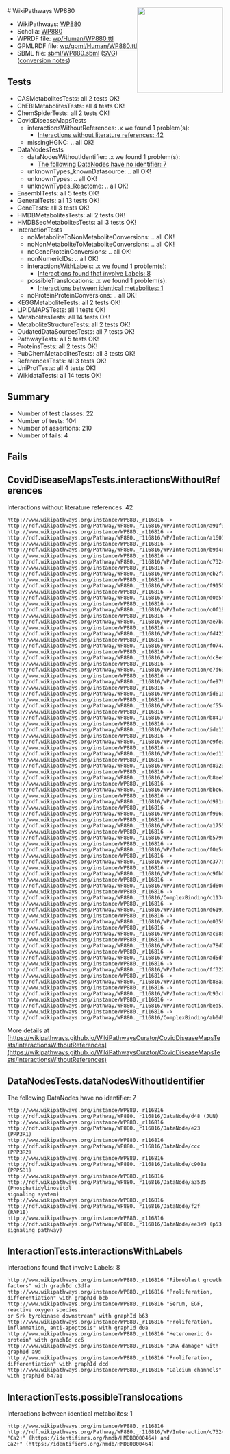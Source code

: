 <img style="float: right; width: 200px" src="../logo.png" />
# WikiPathways WP880

* WikiPathways: [WP880](https://identifiers.org/wikipathways:WP880)
* Scholia: [WP880](https://scholia.toolforge.org/wikipathways/WP880)
* WPRDF file: [wp/Human/WP880.ttl](../wp/Human/WP880.ttl)
* GPMLRDF file: [wp/gpml/Human/WP880.ttl](../wp/gpml/Human/WP880.ttl)
* SBML file: [sbml/WP880.sbml](../sbml/WP880.sbml) ([SVG](../sbml/WP880.svg)) ([conversion notes](../sbml/WP880.txt))

## Tests
* CASMetabolitesTests: all 2 tests OK!
* ChEBIMetabolitesTests: all 4 tests OK!
* ChemSpiderTests: all 2 tests OK!
* CovidDiseaseMapsTests
    * interactionsWithoutReferences: .x we found 1 problem(s):
        * [Interactions without literature references: 42](#9701cd40)
    * missingHGNC: .. all OK!
* DataNodesTests
    * dataNodesWithoutIdentifier: .x we found 1 problem(s):
        * [The following DataNodes have no identifier: 7](#d2d32fa6)
    * unknownTypes_knownDatasource: .. all OK!
    * unknownTypes: .. all OK!
    * unknownTypes_Reactome: .. all OK!
* EnsemblTests: all 5 tests OK!
* GeneralTests: all 13 tests OK!
* GeneTests: all 3 tests OK!
* HMDBMetabolitesTests: all 2 tests OK!
* HMDBSecMetabolitesTests: all 3 tests OK!
* InteractionTests
    * noMetaboliteToNonMetaboliteConversions: .. all OK!
    * noNonMetaboliteToMetaboliteConversions: .. all OK!
    * noGeneProteinConversions: .. all OK!
    * nonNumericIDs: .. all OK!
    * interactionsWithLabels: .x we found 1 problem(s):
        * [Interactions found that involve Labels: 8](#630d267f)
    * possibleTranslocations: .x we found 1 problem(s):
        * [Interactions between identical metabolites: 1](#d59038c4)
    * noProteinProteinConversions: .. all OK!
* KEGGMetaboliteTests: all 2 tests OK!
* LIPIDMAPSTests: all 1 tests OK!
* MetabolitesTests: all 14 tests OK!
* MetaboliteStructureTests: all 2 tests OK!
* OudatedDataSourcesTests: all 7 tests OK!
* PathwayTests: all 5 tests OK!
* ProteinsTests: all 2 tests OK!
* PubChemMetabolitesTests: all 3 tests OK!
* ReferencesTests: all 3 tests OK!
* UniProtTests: all 4 tests OK!
* WikidataTests: all 14 tests OK!


## Summary

* Number of test classes: 22
* Number of tests: 104
* Number of assertions: 210
* Number of fails: 4

## Fails

<a name="9701cd40" />

## CovidDiseaseMapsTests.interactionsWithoutReferences

Interactions without literature references: 42
```
http://www.wikipathways.org/instance/WP880._r116816 -> http://rdf.wikipathways.org/Pathway/WP880._r116816/WP/Interaction/a91f9
http://www.wikipathways.org/instance/WP880._r116816 -> http://rdf.wikipathways.org/Pathway/WP880._r116816/WP/Interaction/a1601
http://www.wikipathways.org/instance/WP880._r116816 -> http://rdf.wikipathways.org/Pathway/WP880._r116816/WP/Interaction/b9d46
http://www.wikipathways.org/instance/WP880._r116816 -> http://rdf.wikipathways.org/Pathway/WP880._r116816/WP/Interaction/c7324
http://www.wikipathways.org/instance/WP880._r116816 -> http://rdf.wikipathways.org/Pathway/WP880._r116816/WP/Interaction/cb2f0
http://www.wikipathways.org/instance/WP880._r116816 -> http://rdf.wikipathways.org/Pathway/WP880._r116816/WP/Interaction/f9150
http://www.wikipathways.org/instance/WP880._r116816 -> http://rdf.wikipathways.org/Pathway/WP880._r116816/WP/Interaction/d0e5f
http://www.wikipathways.org/instance/WP880._r116816 -> http://rdf.wikipathways.org/Pathway/WP880._r116816/WP/Interaction/c0f19
http://www.wikipathways.org/instance/WP880._r116816 -> http://rdf.wikipathways.org/Pathway/WP880._r116816/WP/Interaction/ae7b0
http://www.wikipathways.org/instance/WP880._r116816 -> http://rdf.wikipathways.org/Pathway/WP880._r116816/WP/Interaction/fd421
http://www.wikipathways.org/instance/WP880._r116816 -> http://rdf.wikipathways.org/Pathway/WP880._r116816/WP/Interaction/f0742
http://www.wikipathways.org/instance/WP880._r116816 -> http://rdf.wikipathways.org/Pathway/WP880._r116816/WP/Interaction/dc8ef
http://www.wikipathways.org/instance/WP880._r116816 -> http://rdf.wikipathways.org/Pathway/WP880._r116816/WP/Interaction/e7d69
http://www.wikipathways.org/instance/WP880._r116816 -> http://rdf.wikipathways.org/Pathway/WP880._r116816/WP/Interaction/fe976
http://www.wikipathways.org/instance/WP880._r116816 -> http://rdf.wikipathways.org/Pathway/WP880._r116816/WP/Interaction/id61d4ba12
http://www.wikipathways.org/instance/WP880._r116816 -> http://rdf.wikipathways.org/Pathway/WP880._r116816/WP/Interaction/ef554
http://www.wikipathways.org/instance/WP880._r116816 -> http://rdf.wikipathways.org/Pathway/WP880._r116816/WP/Interaction/b8414
http://www.wikipathways.org/instance/WP880._r116816 -> http://rdf.wikipathways.org/Pathway/WP880._r116816/WP/Interaction/ide117a115
http://www.wikipathways.org/instance/WP880._r116816 -> http://rdf.wikipathways.org/Pathway/WP880._r116816/WP/Interaction/c9fe0
http://www.wikipathways.org/instance/WP880._r116816 -> http://rdf.wikipathways.org/Pathway/WP880._r116816/WP/Interaction/ded11
http://www.wikipathways.org/instance/WP880._r116816 -> http://rdf.wikipathways.org/Pathway/WP880._r116816/WP/Interaction/d8923
http://www.wikipathways.org/instance/WP880._r116816 -> http://rdf.wikipathways.org/Pathway/WP880._r116816/WP/Interaction/b8ee0
http://www.wikipathways.org/instance/WP880._r116816 -> http://rdf.wikipathways.org/Pathway/WP880._r116816/WP/Interaction/bbc67
http://www.wikipathways.org/instance/WP880._r116816 -> http://rdf.wikipathways.org/Pathway/WP880._r116816/WP/Interaction/d991e
http://www.wikipathways.org/instance/WP880._r116816 -> http://rdf.wikipathways.org/Pathway/WP880._r116816/WP/Interaction/f9069
http://www.wikipathways.org/instance/WP880._r116816 -> http://rdf.wikipathways.org/Pathway/WP880._r116816/WP/Interaction/a1755
http://www.wikipathways.org/instance/WP880._r116816 -> http://rdf.wikipathways.org/Pathway/WP880._r116816/WP/Interaction/b579c
http://www.wikipathways.org/instance/WP880._r116816 -> http://rdf.wikipathways.org/Pathway/WP880._r116816/WP/Interaction/f0e5e
http://www.wikipathways.org/instance/WP880._r116816 -> http://rdf.wikipathways.org/Pathway/WP880._r116816/WP/Interaction/c377d
http://www.wikipathways.org/instance/WP880._r116816 -> http://rdf.wikipathways.org/Pathway/WP880._r116816/WP/Interaction/c9fb0
http://www.wikipathways.org/instance/WP880._r116816 -> http://rdf.wikipathways.org/Pathway/WP880._r116816/WP/Interaction/id60c0d005
http://www.wikipathways.org/instance/WP880._r116816 -> http://rdf.wikipathways.org/Pathway/WP880._r116816/ComplexBinding/c113c
http://www.wikipathways.org/instance/WP880._r116816 -> http://rdf.wikipathways.org/Pathway/WP880._r116816/WP/Interaction/d6191
http://www.wikipathways.org/instance/WP880._r116816 -> http://rdf.wikipathways.org/Pathway/WP880._r116816/WP/Interaction/e0356
http://www.wikipathways.org/instance/WP880._r116816 -> http://rdf.wikipathways.org/Pathway/WP880._r116816/WP/Interaction/ac085
http://www.wikipathways.org/instance/WP880._r116816 -> http://rdf.wikipathways.org/Pathway/WP880._r116816/WP/Interaction/a78d7
http://www.wikipathways.org/instance/WP880._r116816 -> http://rdf.wikipathways.org/Pathway/WP880._r116816/WP/Interaction/ad5df
http://www.wikipathways.org/instance/WP880._r116816 -> http://rdf.wikipathways.org/Pathway/WP880._r116816/WP/Interaction/ff322
http://www.wikipathways.org/instance/WP880._r116816 -> http://rdf.wikipathways.org/Pathway/WP880._r116816/WP/Interaction/b88a9
http://www.wikipathways.org/instance/WP880._r116816 -> http://rdf.wikipathways.org/Pathway/WP880._r116816/WP/Interaction/b93cb
http://www.wikipathways.org/instance/WP880._r116816 -> http://rdf.wikipathways.org/Pathway/WP880._r116816/WP/Interaction/bea51
http://www.wikipathways.org/instance/WP880._r116816 -> http://rdf.wikipathways.org/Pathway/WP880._r116816/ComplexBinding/ab0d6
```

More details at [https://wikipathways.github.io/WikiPathwaysCurator/CovidDiseaseMapsTests/interactionsWithoutReferences](https://wikipathways.github.io/WikiPathwaysCurator/CovidDiseaseMapsTests/interactionsWithoutReferences)

<a name="d2d32fa6" />

## DataNodesTests.dataNodesWithoutIdentifier

The following DataNodes have no identifier: 7
```
http://www.wikipathways.org/instance/WP880._r116816 http://rdf.wikipathways.org/Pathway/WP880._r116816/DataNode/d48 (JUN)
http://www.wikipathways.org/instance/WP880._r116816 http://rdf.wikipathways.org/Pathway/WP880._r116816/DataNode/e23 (PPP3R1)
http://www.wikipathways.org/instance/WP880._r116816 http://rdf.wikipathways.org/Pathway/WP880._r116816/DataNode/ccc (PPP3R2)
http://www.wikipathways.org/instance/WP880._r116816 http://rdf.wikipathways.org/Pathway/WP880._r116816/DataNode/c908a (PPP5D1)
http://www.wikipathways.org/instance/WP880._r116816 http://rdf.wikipathways.org/Pathway/WP880._r116816/DataNode/a3535 (Phosphatidylinositol
signaling system)
http://www.wikipathways.org/instance/WP880._r116816 http://rdf.wikipathways.org/Pathway/WP880._r116816/DataNode/f2f (RAP1B)
http://www.wikipathways.org/instance/WP880._r116816 http://rdf.wikipathways.org/Pathway/WP880._r116816/DataNode/ee3e9 (p53 signaling pathway)
```

<a name="630d267f" />

## InteractionTests.interactionsWithLabels

Interactions found that involve Labels: 8
```
http://www.wikipathways.org/instance/WP880._r116816 "Fibroblast growth
factors" with graphId c3dfa
http://www.wikipathways.org/instance/WP880._r116816 "Proliferation, differentiation" with graphId bcb
http://www.wikipathways.org/instance/WP880._r116816 "Serum, EGF,
reactive oxygen species.
or Srk tyrokinase downstream" with graphId b63
http://www.wikipathways.org/instance/WP880._r116816 "Proliferation, inflammation, anti-apoptosis" with graphId d0a
http://www.wikipathways.org/instance/WP880._r116816 "Heteromeric G-protein" with graphId cc6
http://www.wikipathways.org/instance/WP880._r116816 "DNA damage" with graphId a9d
http://www.wikipathways.org/instance/WP880._r116816 "Proliferation, differentiation" with graphId dcd
http://www.wikipathways.org/instance/WP880._r116816 "Calcium channels" with graphId b47a1
```

<a name="d59038c4" />

## InteractionTests.possibleTranslocations

Interactions between identical metabolites: 1
```
http://www.wikipathways.org/instance/WP880._r116816 http://rdf.wikipathways.org/Pathway/WP880._r116816/WP/Interaction/c7324 "Ca2+" (https://identifiers.org/hmdb/HMDB0000464) and 
Ca2+" (https://identifiers.org/hmdb/HMDB0000464)
```

